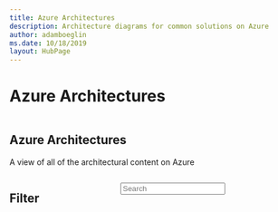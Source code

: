 ```yaml
---
title: Azure Architectures
description: Architecture diagrams for common solutions on Azure
author: adamboeglin
ms.date: 10/18/2019
layout: HubPage
---
```

# Azure Architectures

<!-- markdownlint-disable no-inline-html -->
<div class="has-body-background has-margin-bottom-large has-margin-top-large">
    <section class="container uhf-container">
        <div class="columns has-large-gaps">
            <div class="column">
                <div class="content has-margin-bottom-large">
                    <h1>Azure Architectures</h1>
                    <p>A view of all of the architectural content on Azure</p>
                </div>
            </div>
        </div>
    </section>
</div>
<section data-bi-name="content-browser" class="container uhf-container" onload="">
    <div class="columns has-large-gaps">
        <div class="column is-one-third-tablet is-one-quarter-desktop">
            <div role="region" aria-labelledby="refine-header">
                <h2 id="refine-header" class="has-margin-top-none">Filter</h2>
                <div id="refine-content">
                </div>
            </div>
        </div>
        <div class="column">
            <form id="search-content-form" role="search" action="#" class="has-margin-bottom-large">
                <div class="field">
                    <p class="control has-margin-none has-icons-right">
                        <input aria-label="Search" class="input is-large has-margin-bottom-large" placeholder="Search" id="search-content" type="search" onkeyup="filter(pageNumber=1, newsSearch=true)" onchange="filter(pageNumber=1, newSearch=true)">
                          <p data-bi-name="facet-tags" class="tags facet-tags" aria-label="Active filters">
                          </p>
                    </p>
                </div>
            </form>
            <p id="no-results" role="alert"></p>
            <div class="level is-mobile">
                <div class="level-left">
                    <div class="level-item">
                        <span class="has-text-weight-semibold resultcount" role="alert" aria-live="polite"></span>
                     </div>
                </div>
            </div>
            <div id="results">
                <div class="level is-mobile">
                    <div class="level-left">
                    </div>
                    <div class="level-right">
                    </div>
                </div>
                <div class="columns is-multiline has-margin-bottom-large">
<ul class="grid is-3">
</ul>
</div>
</div>
</section>
<img src="data:image/png;base64,iVBORw0KGgoAAAANSUhEUgAAAAEAAAABCAQAAAC1HAwCAAAAC0lEQVR42mNkYAAAAAYAAjCB0C8AAAAASUVORK5CYII=" onload="
loadjs=function(){var h=function(){},c={},u={},f={};function o(e,n){if(e){var r=f[e];if(u[e]=n,r)for(;r.length;)r[0](e,n),r.splice(0,1)}}function l(e,n){e.call&&(e={success:e}),n.length?(e.error||h)(n):(e.success||h)(e)}function d(r,t,s,i){var c,o,e=document,n=s.async,u=(s.numRetries||0)+1,f=s.before||h,l=r.replace(/[\?|#].*$/,''),a=r.replace(/^(css|img)!/,'');i=i||0,/(^css!|\.css$)/.test(l)?((o=e.createElement('link')).rel='stylesheet',o.href=a,(c='hideFocus'in o)&&o.relList&&(c=0,o.rel='preload',o.as='style')):/(^img!|\.(png|gif|jpg|svg)$)/.test(l)?(o=e.createElement('img')).src=a:((o=e.createElement('script')).src=r,o.async=void 0===n||n),!(o.onload=o.onerror=o.onbeforeload=function(e){var n=e.type[0];if(c)try{o.sheet.cssText.length||(n='e')}catch(e){18!=e.code&&(n='e')}if('e'==n){if((i+=1)<u)return d(r,t,s,i)}else if('preload'==o.rel&&'style'==o.as)return o.rel='stylesheet';t(r,n,e.defaultPrevented)})!==f(r,o)&&e.head.appendChild(o)}function r(e,n,r){var t,s;if(n&&n.trim&&(t=n),s=(t?r:n)||{},t){if(t in c)throw'LoadJS';c[t]=!0}function i(n,r){!function(e,t,n){var r,s,i=(e=e.push?e:[e]).length,c=i,o=[];for(r=function(e,n,r){if('e'==n&&o.push(e),'b'==n){if(!r)return;o.push(e)}--i||t(o)},s=0;s<c;s++)d(e[s],r,n)}(e,function(e){l(s,e),n&&l({success:n,error:r},e),o(t,e)},s)}if(s.returnPromise)return new Promise(i);i()}return r.ready=function(e,n){return function(e,r){e=e.push?e:[e];var n,t,s,i=[],c=e.length,o=c;for(n=function(e,n){n.length&&i.push(e),--o||r(i)};c--;)t=e[c],(s=u[t])?n(t,s):(f[t]=f[t]||[]).push(n)}(e,function(e){l(n,e)}),r},r.done=function(e){o(e,[])},r.reset=function(){c={},u={},f={}},r.isDefined=function(e){return e in c},r}();
loadjs(['/azure/architecture/_js/external/handlebars.min-v4.5.1.js',
    '/azure/architecture/_js/architectures/architectures.css',
    '/azure/architecture/_js/architectures/architectures.js'
    ], 'scripts',
{
    async: false,
    numRetries: 3,
    returnPromise: true
});
">
